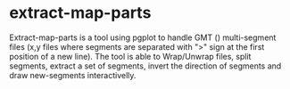 extract-map-parts
=================

Extract-map-parts is a tool using pgplot to handle GMT () multi-segment files (x,y files where segments are separated with ">" sign at the first position of a new line). The tool is able to Wrap/Unwrap files, split segments, extract a set of segments, invert the direction of segments and draw new-segments interactivelly.
